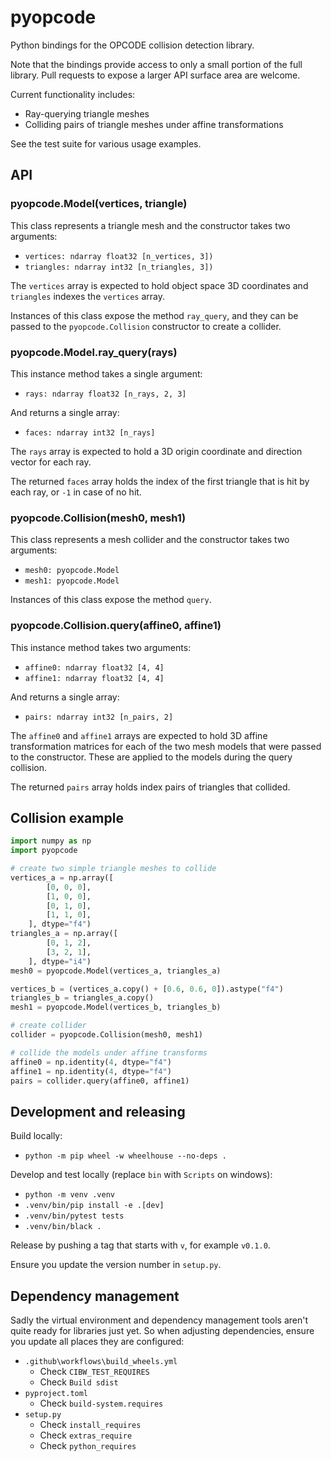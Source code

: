 # pyopcode

Python bindings for the OPCODE collision detection library.

Note that the bindings provide access to only a small portion of the full library.
Pull requests to expose a larger API surface area are welcome.

Current functionality includes:

* Ray-querying triangle meshes
* Colliding pairs of triangle meshes under affine transformations

See the test suite for various usage examples.

## API

### pyopcode.Model(vertices, triangle)

This class represents a triangle mesh and the constructor takes two arguments:

* `vertices: ndarray float32 [n_vertices, 3])`
* `triangles: ndarray int32 [n_triangles, 3])`

The `vertices` array is expected to hold object space 3D coordinates
and `triangles` indexes the `vertices` array.

Instances of this class expose the method `ray_query`, and they can be passed
to the `pyopcode.Collision` constructor to create a collider.

### pyopcode.Model.ray_query(rays)

This instance method takes a single argument:

* `rays: ndarray float32 [n_rays, 2, 3]`

And returns a single array:

* `faces: ndarray int32 [n_rays]`

The `rays` array is expected to hold a 3D origin coordinate and direction
vector for each ray.

The returned `faces` array holds the index of the first triangle that is hit
by each ray, or `-1` in case of no hit.

### pyopcode.Collision(mesh0, mesh1)

This class represents a mesh collider and the constructor takes two arguments:

* `mesh0: pyopcode.Model`
* `mesh1: pyopcode.Model`

Instances of this class expose the method `query`.

### pyopcode.Collision.query(affine0, affine1)

This instance method takes two arguments:

* `affine0: ndarray float32 [4, 4]`
* `affine1: ndarray float32 [4, 4]`

And returns a single array:

* `pairs: ndarray int32 [n_pairs, 2]`

The `affine0` and `affine1` arrays are expected to hold 3D affine transformation
matrices for each of the two mesh models that were passed to the constructor.
These are applied to the models during the query collision.

The returned `pairs` array holds index pairs of triangles that collided.

## Collision example

```python
import numpy as np
import pyopcode

# create two simple triangle meshes to collide
vertices_a = np.array([
        [0, 0, 0],
        [1, 0, 0],
        [0, 1, 0],
        [1, 1, 0],
    ], dtype="f4")
triangles_a = np.array([
        [0, 1, 2],
        [3, 2, 1],
    ], dtype="i4")
mesh0 = pyopcode.Model(vertices_a, triangles_a)

vertices_b = (vertices_a.copy() + [0.6, 0.6, 0]).astype("f4")
triangles_b = triangles_a.copy()
mesh1 = pyopcode.Model(vertices_b, triangles_b)

# create collider
collider = pyopcode.Collision(mesh0, mesh1)

# collide the models under affine transforms
affine0 = np.identity(4, dtype="f4")
affine1 = np.identity(4, dtype="f4")
pairs = collider.query(affine0, affine1)
```

## Development and releasing

Build locally:

* `python -m pip wheel -w wheelhouse --no-deps .`

Develop and test locally (replace `bin` with `Scripts` on windows):

* `python -m venv .venv`
* `.venv/bin/pip install -e .[dev]`
* `.venv/bin/pytest tests`
* `.venv/bin/black .`

Release by pushing a tag that starts with `v`, for example `v0.1.0`.

Ensure you update the version number in `setup.py`.

## Dependency management

Sadly the virtual environment and dependency management tools
aren't quite ready for libraries just yet. So when adjusting dependencies,
ensure you update all places they are configured:

* `.github\workflows\build_wheels.yml`
  * Check `CIBW_TEST_REQUIRES`
  * Check `Build sdist`
* `pyproject.toml`
  * Check `build-system.requires`
* `setup.py`
  * Check `install_requires`
  * Check `extras_require`
  * Check `python_requires`
